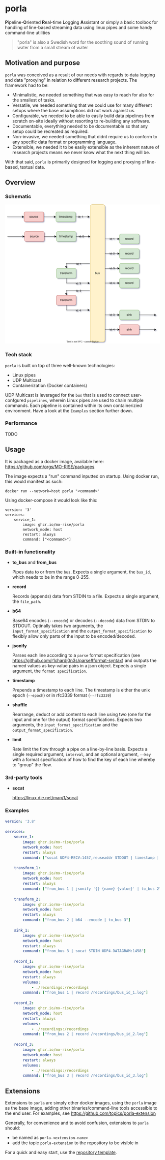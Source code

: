 # porla
**P**ipeline-**O**riented **R**eal-time **L**ogging **A**ssistant or simply a basic toolbox for handling of line-based streaming data using linux pipes and some handy command-line utilities

> "porla" is also a Swedish word for the soothing sound of running water from a small stream of water

## Motivation and purpose

`porla` was conceived as a result of our needs with regards to data logging and data "proxying" in relation to different research projects. The framework had to be:

* Minimalistic, we needed something that was easy to reach for also for the smallest of tasks.
* Versatile, we needed something that we could use for many different setups where the base assumptions did not work against us.
* Configurable, we needed to be able to easily build data pipelines from scratch on-site ideally without resorting to re-building any software.
* Documentable, everything needed to be documentable so that any setup could be recreated as required.
* Non-invasive, we needed something that didnt require us to conform to any specific data format or programming language.
* Extensible, we needed it to be easily extensible as the inherent nature of research projects means we never know what the next thing will be.

With that said, `porla` is primarily designed for logging and proxying of line-based, textual data.


## Overview

### Schematic

![schematic](./porla.svg)

### Tech stack

`porla` is built on top of three well-known technologies:

* Linux pipes
* UDP Multicast
* Containerization (Docker containers)

UDP Multicast is leveraged for the `bus` that is used to connect user-confgured `pipelines`, wherein Linux pipes are used to chain multiple commands. Each pipeline is contained within its own containerizied environment. Have a look at the `Examples` section further down.

### Performance

TODO

## Usage

It is packaged as a docker image, available here: https://github.com/orgs/MO-RISE/packages

The image expects a "run" command inputted on startup. Using docker run, this would manifest as such:
```
docker run --network=host porla "<command>"
```

Using docker-compose it would look like this:
```
version: '3'
services:
    service_1:
        image: ghcr.io/mo-rise/porla
        network_mode: host
        restart: always
        command: ["<command>"]
```

### Built-in functionality

* **to_bus** and **from_bus**

  Pipes data to or from the `bus`. Expects a single argument, the `bus_id`, which needs to be in the range 0-255.

* **record**

  Records (appends) data from STDIN to a file. Expects a single argument, the `file_path`.

* **b64**

  Base64 encodes (`--encode`) or decodes (`--decode`) data from STDIN to STDOUT. Optinally takes two arguments, the `input_format_specification` and the `output_format_specification` to flexibly allow only parts of the input to be encoded/decoded.

* **jsonify**

  Parses each line according to a `parse` format specification (see https://github.com/r1chardj0n3s/parse#format-syntax) and outputs the named values as key-value pairs in a json object. Expects a single argument, the `format specification`.

* **timestamp**

  Prepends a timestamp  to each line. The timestamp is either the unix epoch (`--epoch`) or in rfc3339 format (`--rfc3339`)

* **shuffle**

  Rearrange, deduct or add content to each line using two (one for the input and one for the output) format specifications. Expects two arguments, the `input_format_specification` and the `output_format_specification`.

* **limit**

  Rate limit the flow through a pipe on a line-by-line basis. Expects a single required argument, `interval`, and an optional argument, `--key` with a format specification of how to find the key of each line whereby to "group" the flow.

### 3rd-party tools

* **socat**

  https://linux.die.net/man/1/socat

### Examples

```yaml
version: '3.8'

services:
    source_1:
        image: ghcr.io/mo-rise/porla
        network_mode: host
        restart: always
        command: ["socat UDP4-RECV:1457,reuseaddr STDOUT | timestamp | to_bus 1"]

    transform_1:
        image: ghcr.io/mo-rise/porla
        network_mode: host
        restart: always
        command: ["from_bus 1 | jsonify '{} {name} {value}' | to_bus 2"]

    transform_2:
        image: ghcr.io/mo-rise/porla
        network_mode: host
        restart: always
        command: ["from_bus 2 | b64 --encode | to_bus 3"]

    sink_1:
        image: ghcr.io/mo-rise/porla
        network_mode: host
        restart: always
        command: ["from_bus 3 | socat STDIN UDP4-DATAGRAM:1458"]

    record_1:
        image: ghcr.io/mo-rise/porla
        network_mode: host
        restart: always
        volumes:
            - ./recordings:/recordings
        command: ["from_bus 1 | record /recordings/bus_id_1.log"]

    record_2:
        image: ghcr.io/mo-rise/porla
        network_mode: host
        restart: always
        volumes:
            - ./recordings:/recordings
        command: ["from_bus 2 | record /recordings/bus_id_2.log"]

    record_3:
        image: ghcr.io/mo-rise/porla
        network_mode: host
        restart: always
        volumes:
            - ./recordings:/recordings
        command: ["from_bus 3 | record /recordings/bus_id_3.log"]

```

## Extensions

Extensions to `porla` are simply other docker images, using the `porla` image as the base image, adding other binaries/command-line tools accessible to the end user. For examples, see https://github.com/topics/porla-extension

Generally, for convenience and to avoid confusion, extensions to `porla` should:
* be named as `porla-<extension-name>`
* add the topic `porla-extension` to the repository to be visible in

For a quick and easy start, use the [repository template](https://github.com/MO-RISE/porla-extension-template).
